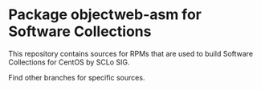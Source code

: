 # Package objectweb-asm for Software Collections

This repository contains sources for RPMs that are used
to build Software Collections for CentOS by SCLo SIG.

Find other branches for specific sources.
